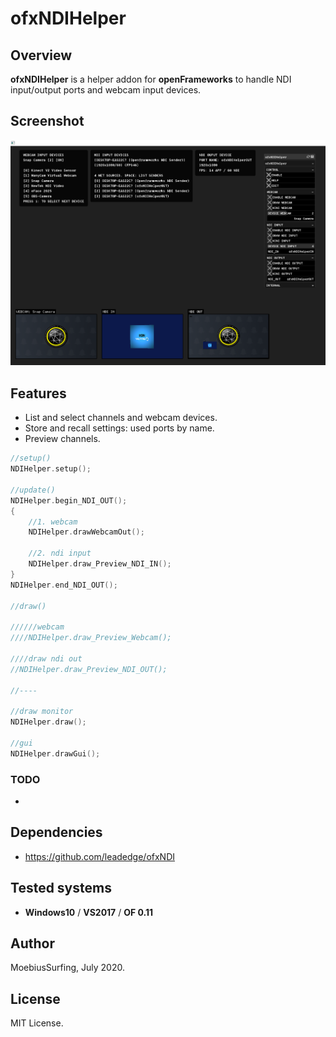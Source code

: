 # ofxNDIHelper

## Overview
**ofxNDIHelper** is a helper addon for **openFrameworks** to handle NDI input/output ports and webcam input devices.

## Screenshot
![Alt text](/readme_images/Capture.PNG?raw=true "Capture.PNG")

## Features
- List and select channels and webcam devices.
- Store and recall settings: used ports by name.
- Preview channels.

```.cpp
//setup()
NDIHelper.setup();

//update()
NDIHelper.begin_NDI_OUT();
{
	//1. webcam
	NDIHelper.drawWebcamOut();

	//2. ndi input
	NDIHelper.draw_Preview_NDI_IN();
}
NDIHelper.end_NDI_OUT();

//draw()

//////webcam
////NDIHelper.draw_Preview_Webcam();

////draw ndi out
//NDIHelper.draw_Preview_NDI_OUT();

//----

//draw monitor
NDIHelper.draw();

//gui
NDIHelper.drawGui();
```

### TODO
-

## Dependencies
* https://github.com/leadedge/ofxNDI
 

## Tested systems
- **Windows10** / **VS2017** / **OF 0.11**

## Author
MoebiusSurfing, July 2020. 

## License
MIT License.